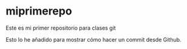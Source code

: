 # miprimerepo
Este es mi primer repositorio para clases git

Esto lo he añadido para mostrar cómo hacer un commit desde Github.
